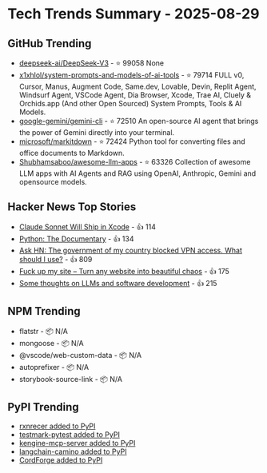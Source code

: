 # Tech Trends Summary - 2025-08-29

## GitHub Trending
- [deepseek-ai/DeepSeek-V3](https://github.com/deepseek-ai/DeepSeek-V3) - ⭐ 99058
  None
- [x1xhlol/system-prompts-and-models-of-ai-tools](https://github.com/x1xhlol/system-prompts-and-models-of-ai-tools) - ⭐ 79714
  FULL v0, Cursor, Manus, Augment Code, Same.dev, Lovable, Devin, Replit Agent, Windsurf Agent, VSCode Agent, Dia Browser, Xcode, Trae AI, Cluely & Orchids.app (And other Open Sourced) System Prompts, Tools & AI Models.
- [google-gemini/gemini-cli](https://github.com/google-gemini/gemini-cli) - ⭐ 72510
  An open-source AI agent that brings the power of Gemini directly into your terminal.
- [microsoft/markitdown](https://github.com/microsoft/markitdown) - ⭐ 72424
  Python tool for converting files and office documents to Markdown.
- [Shubhamsaboo/awesome-llm-apps](https://github.com/Shubhamsaboo/awesome-llm-apps) - ⭐ 63326
  Collection of awesome LLM apps with AI Agents and RAG using OpenAI, Anthropic, Gemini and opensource models.

## Hacker News Top Stories
- [Claude Sonnet Will Ship in Xcode](https://developer.apple.com/documentation/xcode-release-notes/xcode-26-release-notes) - 👍 114
- [Python: The Documentary](https://lwn.net/Articles/1035537/) - 👍 134
- [Ask HN: The government of my country blocked VPN access. What should I use?](https://news.ycombinator.com/item?id=45054260) - 👍 809
- [Fuck up my site – Turn any website into beautiful chaos](https://www.fuckupmysite.com/?url=https%3A%2F%2Fnews.ycombinator.com&torchCursor=true&comicSans=true&fakeCursors=true&peskyFly=true) - 👍 175
- [Some thoughts on LLMs and software development](https://martinfowler.com/articles/202508-ai-thoughts.html) - 👍 215

## NPM Trending
- flatstr - 📦 N/A
- mongoose - 📦 N/A
- @vscode/web-custom-data - 📦 N/A
- autoprefixer - 📦 N/A
- storybook-source-link - 📦 N/A

## PyPI Trending
- [rxnrecer added to PyPI](https://pypi.org/project/rxnrecer/)
- [testmark-pytest added to PyPI](https://pypi.org/project/testmark-pytest/)
- [kengine-mcp-server added to PyPI](https://pypi.org/project/kengine-mcp-server/)
- [langchain-camino added to PyPI](https://pypi.org/project/langchain-camino/)
- [CordForge added to PyPI](https://pypi.org/project/cordforge/)
